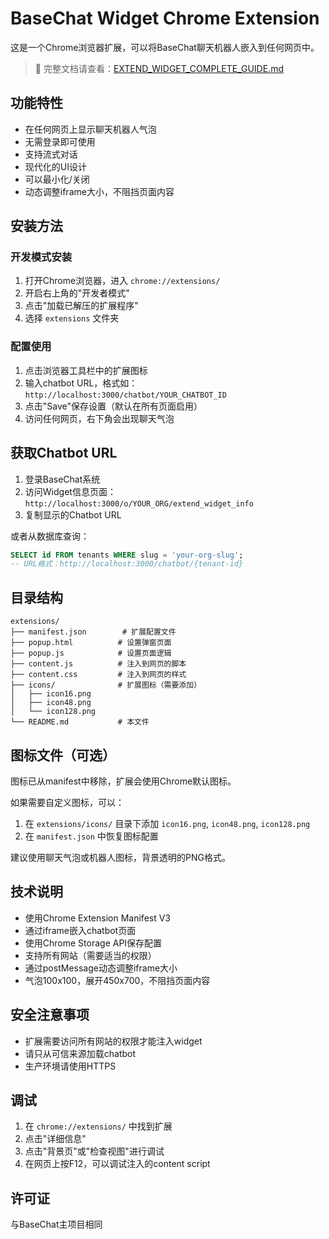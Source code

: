 # BaseChat Widget Chrome Extension

这是一个Chrome浏览器扩展，可以将BaseChat聊天机器人嵌入到任何网页中。

> 📖 完整文档请查看：[EXTEND_WIDGET_COMPLETE_GUIDE.md](../EXTEND_WIDGET_COMPLETE_GUIDE.md)

## 功能特性

- 在任何网页上显示聊天机器人气泡
- 无需登录即可使用
- 支持流式对话
- 现代化的UI设计
- 可以最小化/关闭
- 动态调整iframe大小，不阻挡页面内容

## 安装方法

### 开发模式安装

1. 打开Chrome浏览器，进入 `chrome://extensions/`
2. 开启右上角的"开发者模式"
3. 点击"加载已解压的扩展程序"
4. 选择 `extensions` 文件夹

### 配置使用

1. 点击浏览器工具栏中的扩展图标
2. 输入chatbot URL，格式如：`http://localhost:3000/chatbot/YOUR_CHATBOT_ID`
3. 点击"Save"保存设置（默认在所有页面启用）
4. 访问任何网页，右下角会出现聊天气泡

## 获取Chatbot URL

1. 登录BaseChat系统
2. 访问Widget信息页面：`http://localhost:3000/o/YOUR_ORG/extend_widget_info`
3. 复制显示的Chatbot URL

或者从数据库查询：

```sql
SELECT id FROM tenants WHERE slug = 'your-org-slug';
-- URL格式：http://localhost:3000/chatbot/{tenant-id}
```

## 目录结构

```
extensions/
├── manifest.json        # 扩展配置文件
├── popup.html          # 设置弹窗页面
├── popup.js            # 设置页面逻辑
├── content.js          # 注入到网页的脚本
├── content.css         # 注入到网页的样式
├── icons/              # 扩展图标（需要添加）
│   ├── icon16.png
│   ├── icon48.png
│   └── icon128.png
└── README.md           # 本文件
```

## 图标文件（可选）

图标已从manifest中移除，扩展会使用Chrome默认图标。

如果需要自定义图标，可以：

1. 在 `extensions/icons/` 目录下添加 `icon16.png`, `icon48.png`, `icon128.png`
2. 在 `manifest.json` 中恢复图标配置

建议使用聊天气泡或机器人图标，背景透明的PNG格式。

## 技术说明

- 使用Chrome Extension Manifest V3
- 通过iframe嵌入chatbot页面
- 使用Chrome Storage API保存配置
- 支持所有网站（需要适当的权限）
- 通过postMessage动态调整iframe大小
- 气泡100x100，展开450x700，不阻挡页面内容

## 安全注意事项

- 扩展需要访问所有网站的权限才能注入widget
- 请只从可信来源加载chatbot
- 生产环境请使用HTTPS

## 调试

1. 在 `chrome://extensions/` 中找到扩展
2. 点击"详细信息"
3. 点击"背景页"或"检查视图"进行调试
4. 在网页上按F12，可以调试注入的content script

## 许可证

与BaseChat主项目相同
